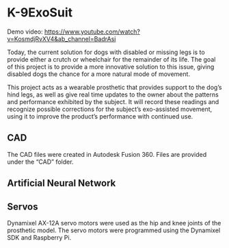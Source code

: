 # K-9ExoSuit

Demo video: https://www.youtube.com/watch?v=KosmdjRvXV4&ab_channel=BadrAsi

Today, the current solution for dogs with disabled or missing legs is to provide either a crutch or wheelchair for the remainder of its life. The goal of this project is to provide a more innovative solution to this issue, giving disabled dogs the chance for a more natural mode of movement. 

This project acts as a wearable prosthetic that provides support to the dog’s hind legs, as well as give real time updates to the owner about the patterns and performance exhibited by the subject. It will record these readings and recognize possible corrections for the subject’s exo-assisted movement, using it to improve the product’s performance with continued use.  

## CAD 
The CAD files were created in Autodesk Fusion 360. Files are provided under the “CAD” folder.

## Artificial Neural Network


## Servos
Dynamixel AX-12A servo motors were used as the hip and knee joints of the prosthetic model. The servo motors were programmed using the Dynamixel SDK and Raspberry Pi.
